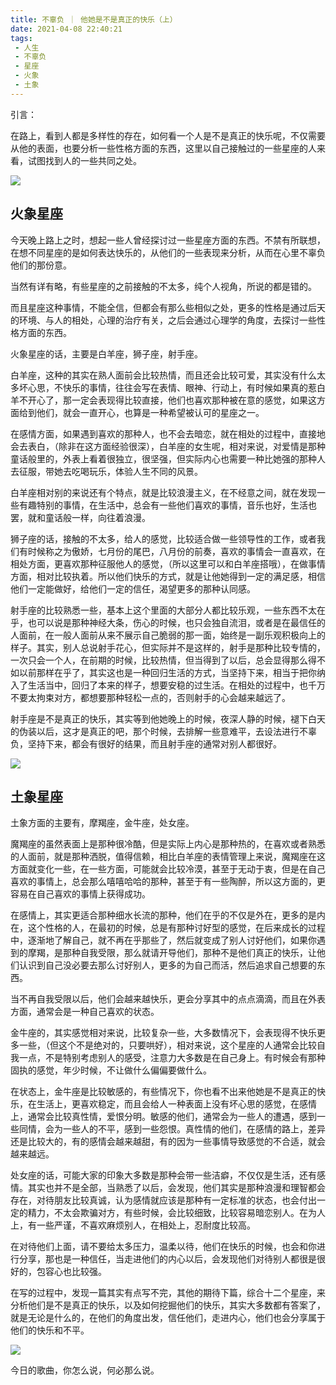 ```yaml
---
title: 不辜负 ｜ 他她是不是真正的快乐（上）
date: 2021-04-08 22:40:21
tags: 
 - 人生
 - 不辜负   
 - 星座
 - 火象
 - 土象 
---
```


引言：

在路上，看到人都是多样性的存在，如何看一个人是不是真正的快乐呢，不仅需要从他的表面，也要分析一些性格方面的东西，这里以自己接触过的一些星座的人来看，试图找到人的一些共同之处。

![](https://dubuqingfeng.oss-cn-hongkong.aliyuncs.com/blog/life/202104-bugufu-tatashibushizhenzhengdekuaileshang-01.webp)

## 火象星座

今天晚上路上之时，想起一些人曾经探讨过一些星座方面的东西。不禁有所联想，在想不同星座的是如何表达快乐的，从他们的一些表现来分析，从而在心里不辜负他们的那份意。

当然有详有略，有些星座的之前接触的不太多，纯个人视角，所说的都是错的。

而且星座这种事情，不能全信，但都会有那么些相似之处，更多的性格是通过后天的环境、与人的相处，心理的治疗有关，之后会通过心理学的角度，去探讨一些性格方面的东西。

火象星座的话，主要是白羊座，狮子座，射手座。

白羊座，这种的其实在熟人面前会比较热情，而且还会比较可爱，其实没有什么太多坏心思，不快乐的事情，往往会写在表情、眼神、行动上，有时候如果真的惹白羊不开心了，那一定会表现得比较直接，他们也喜欢那种被在意的感觉，如果这方面给到他们，就会一直开心，也算是一种希望被认可的星座之一。

在感情方面，如果遇到喜欢的那种人，也不会去暗恋，就在相处的过程中，直接地会去表白，（除非在这方面经验很深），白羊座的女生呢，相对来说，对爱情是那种童话般里的，外表上看着很独立，很坚强，但实际内心也需要一种比她强的那种人去征服，带她去吃喝玩乐，体验人生不同的风景。

白羊座相对别的来说还有个特点，就是比较浪漫主义，在不经意之间，就在发现一些有趣特别的事情，在生活中，总会有一些他们喜欢的事情，音乐也好，生活也罢，就和童话般一样，向往着浪漫。

狮子座的话，接触的不太多，给人的感觉，比较适合做一些领导性的工作，或者我们有时候称之为傲娇，七月份的尾巴，八月份的前奏，喜欢的事情会一直喜欢，在相处方面，更喜欢那种征服他人的感觉，（所以这里可以和白羊座搭哦），在做事情方面，相对比较执着。所以他们快乐的方式，就是让他她得到一定的满足感，相信他们一定能做好，给他们一定的信任，渴望更多的那种认同感。

射手座的比较熟悉一些，基本上这个里面的大部分人都比较乐观，一些东西不太在乎，也可以说是那种神经大条，伤心的时候，也只会独自流泪，或者是在最信任的人面前，在一般人面前从来不展示自己脆弱的那一面，始终是一副乐观积极向上的样子。其实，别人总说射手花心，但实际并不是这样的，射手是那种比较专情的，一次只会一个人，在前期的时候，比较热情，但当得到了以后，总会显得那么得不如以前那样在乎了，其实这也是一种回归生活的方式，当坚持下来，相当于把你纳入了生活当中，回归了本来的样子，想要安稳的过生活。在相处的过程中，也千万不要太拘束对方，都想要那种轻松一点的，否则射手的心会越来越远了。

射手座是不是真正的快乐，其实等到他她晚上的时候，夜深人静的时候，褪下白天的伪装以后，这才是真正的吧，那个时候，去排解一些意难平，去设法进行不辜负，坚持下来，都会有很好的结果，而且射手座的通常对别人都很好。

![](https://dubuqingfeng.oss-cn-hongkong.aliyuncs.com/blog/life/202104-bugufu-tatashibushizhenzhengdekuaileshang-02.webp)

## 土象星座

土象方面的主要有，摩羯座，金牛座，处女座。

魔羯座的虽然表面上是那种很冷酷，但是实际上内心是那种热的，在喜欢或者熟悉的人面前，就是那种洒脱，值得信赖，相比白羊座的表情管理上来说，魔羯座在这方面就变化一些，在一些方面，可能就会比较冷漠，甚至于无动于衷，但是在自己喜欢的事情上，总会那么嘻嘻哈哈的那种，甚至于有一些陶醉，所以这方面的，更容易在自己喜欢的事情上获得成功。

在感情上，其实更适合那种细水长流的那种，他们在乎的不仅是外在，更多的是内在，这个性格的人，在最初的时候，总是有那种讨好型的感觉，在后来成长的过程中，逐渐地了解自己，就不再在乎那些了，然后就变成了别人讨好他们，如果你遇到的摩羯，是那种自我受限，那么就请开导他们，那种不是他们真正的快乐，让他们认识到自己没必要去那么讨好别人，更多的为自己而活，然后追求自己想要的东西。

当不再自我受限以后，他们会越来越快乐，更会分享其中的点点滴滴，而且在外表方面，通常会是一种自己喜欢的状态。

金牛座的，其实感觉相对来说，比较复杂一些，大多数情况下，会表现得不快乐更多一些，（但这个不是绝对的，只要哄好），相对来说，这个星座的人通常会比较自我一点，不是特别考虑别人的感受，注意力大多数是在自己身上。有时候会有那种固执的感觉，年少时候，不让做什么偏偏要做什么。

在状态上，金牛座是比较敏感的，有些情况下，你也看不出来他她是不是真正的快乐，在生活上，更喜欢稳定，而且会给人一种表面上没有坏心思的感觉，在感情上，通常会比较真性情，爱恨分明。敏感的他们，通常会为一些人的遭遇，感到一些同情，会为一些人的不平，感到一些怨恨。真性情的他们，在感情的路上，差异还是比较大的，有的感情会越来越甜，有的因为一些事情导致感觉的不合适，就会越来越远。

处女座的话，可能大家的印象大多数是那种会带一些洁癖，不仅仅是生活，还有感情。其实也并不是全部，当熟悉了以后，会发现，他们其实是那种浪漫和理智都会存在，对待朋友比较真诚，认为感情就应该是那种有一定标准的状态，也会付出一定的精力，不太会欺骗对方，有些时候，会比较细致，比较容易暗恋别人。在为人上，有一些严谨，不喜欢麻烦别人，在相处上，忍耐度比较高。

在对待他们上面，请不要给太多压力，温柔以待，他们在快乐的时候，也会和你进行分享，那也是一种信任，当走进他们的内心以后，会发现他们对待别人都很是很好的，包容心也比较强。

在写的过程中，发现一篇其实有点写不完，其他的期待下篇，综合十二个星座，来分析他们是不是真正的快乐，以及如何挖掘他们的快乐，其实大多数都有答案了，就是无论是什么的，在他们的角度出发，信任他们，走进内心，他们也会分享属于他们的快乐和不平。

![](https://dubuqingfeng.oss-cn-hongkong.aliyuncs.com/blog/life/202104-bugufu-tatashibushizhenzhengdekuaileshang-03.webp)

今日的歌曲，你怎么说，何必那么说。
